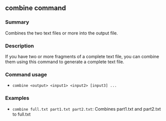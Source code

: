 ## combine command

### Summary

Combines the two text files or more into the output file.

### Description

If you have two or more fragments of a complete text file, you can combine them using this command to generate a complete text file.

### Command usage

* `combine <output> <input1> <input2> [input3] ...`

### Examples

* `combine full.txt part1.txt part2.txt`: Combines part1.txt and part2.txt to full.txt
